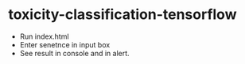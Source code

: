 # toxicity-classification-tensorflow

- Run index.html
- Enter senetnce in input box
- See result in console and in alert.